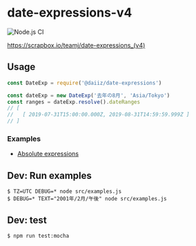 # date-expressions-v4

![Node.js CI](https://github.com/TheTeamJ/date-expressions-v4/workflows/Node.js%20CI/badge.svg)

https://scrapbox.io/teamj/date-expressions_(v4)

## Usage
```js
const DateExp = require('@daiiz/date-expressions')

const dateExp = new DateExp('去年の8月', 'Asia/Tokyo')
const ranges = dateExp.resolve().dateRanges
// [
//   [ 2019-07-31T15:00:00.000Z, 2019-08-31T14:59:59.999Z ]
// ]
```

### Examples
- [Absolute expressions](https://github.com/TheTeamJ/date-expressions-v4/blob/master/test/absolute.js)

## Dev: Run examples
```
$ TZ=UTC DEBUG=* node src/examples.js
$ DEBUG=* TEXT="2001年/2月/午後" node src/examples.js
```

## Dev: test
```
$ npm run test:mocha
```
